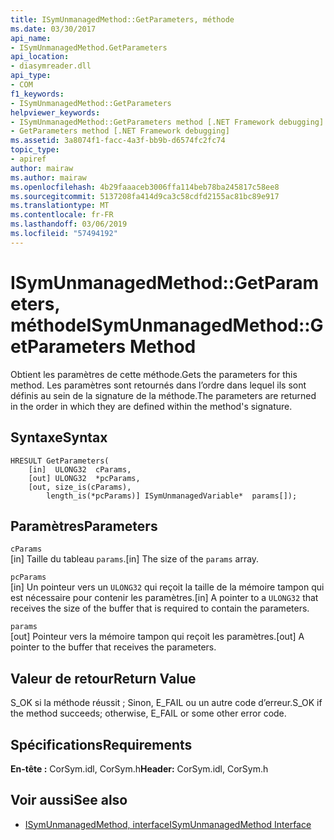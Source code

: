 ```yaml
---
title: ISymUnmanagedMethod::GetParameters, méthode
ms.date: 03/30/2017
api_name:
- ISymUnmanagedMethod.GetParameters
api_location:
- diasymreader.dll
api_type:
- COM
f1_keywords:
- ISymUnmanagedMethod::GetParameters
helpviewer_keywords:
- ISymUnmanagedMethod::GetParameters method [.NET Framework debugging]
- GetParameters method [.NET Framework debugging]
ms.assetid: 3a8074f1-facc-4a3f-bb9b-d6574fc2fc74
topic_type:
- apiref
author: mairaw
ms.author: mairaw
ms.openlocfilehash: 4b29faaaceb3006ffa114beb78ba245817c58ee8
ms.sourcegitcommit: 5137208fa414d9ca3c58cdfd2155ac81bc89e917
ms.translationtype: MT
ms.contentlocale: fr-FR
ms.lasthandoff: 03/06/2019
ms.locfileid: "57494192"
---
```

# <a name="isymunmanagedmethodgetparameters-method"></a><span data-ttu-id="b4bf6-102">ISymUnmanagedMethod::GetParameters, méthode</span><span class="sxs-lookup"><span data-stu-id="b4bf6-102">ISymUnmanagedMethod::GetParameters Method</span></span>
<span data-ttu-id="b4bf6-103">Obtient les paramètres de cette méthode.</span><span class="sxs-lookup"><span data-stu-id="b4bf6-103">Gets the parameters for this method.</span></span> <span data-ttu-id="b4bf6-104">Les paramètres sont retournés dans l’ordre dans lequel ils sont définis au sein de la signature de la méthode.</span><span class="sxs-lookup"><span data-stu-id="b4bf6-104">The parameters are returned in the order in which they are defined within the method's signature.</span></span>  
  
## <a name="syntax"></a><span data-ttu-id="b4bf6-105">Syntaxe</span><span class="sxs-lookup"><span data-stu-id="b4bf6-105">Syntax</span></span>  
  
```  
HRESULT GetParameters(  
    [in]  ULONG32  cParams,  
    [out] ULONG32  *pcParams,  
    [out, size_is(cParams),  
        length_is(*pcParams)] ISymUnmanagedVariable*  params[]);  
```  
  
## <a name="parameters"></a><span data-ttu-id="b4bf6-106">Paramètres</span><span class="sxs-lookup"><span data-stu-id="b4bf6-106">Parameters</span></span>  
 `cParams`  
 <span data-ttu-id="b4bf6-107">[in] Taille du tableau `params`.</span><span class="sxs-lookup"><span data-stu-id="b4bf6-107">[in] The size of the `params` array.</span></span>  
  
 `pcParams`  
 <span data-ttu-id="b4bf6-108">[in] Un pointeur vers un `ULONG32` qui reçoit la taille de la mémoire tampon qui est nécessaire pour contenir les paramètres.</span><span class="sxs-lookup"><span data-stu-id="b4bf6-108">[in] A pointer to a `ULONG32` that receives the size of the buffer that is required to contain the parameters.</span></span>  
  
 `params`  
 <span data-ttu-id="b4bf6-109">[out] Pointeur vers la mémoire tampon qui reçoit les paramètres.</span><span class="sxs-lookup"><span data-stu-id="b4bf6-109">[out] A pointer to the buffer that receives the parameters.</span></span>  
  
## <a name="return-value"></a><span data-ttu-id="b4bf6-110">Valeur de retour</span><span class="sxs-lookup"><span data-stu-id="b4bf6-110">Return Value</span></span>  
 <span data-ttu-id="b4bf6-111">S_OK si la méthode réussit ; Sinon, E_FAIL ou un autre code d’erreur.</span><span class="sxs-lookup"><span data-stu-id="b4bf6-111">S_OK if the method succeeds; otherwise, E_FAIL or some other error code.</span></span>  
  
## <a name="requirements"></a><span data-ttu-id="b4bf6-112">Spécifications</span><span class="sxs-lookup"><span data-stu-id="b4bf6-112">Requirements</span></span>  
 <span data-ttu-id="b4bf6-113">**En-tête :** CorSym.idl, CorSym.h</span><span class="sxs-lookup"><span data-stu-id="b4bf6-113">**Header:** CorSym.idl, CorSym.h</span></span>  
  
## <a name="see-also"></a><span data-ttu-id="b4bf6-114">Voir aussi</span><span class="sxs-lookup"><span data-stu-id="b4bf6-114">See also</span></span>
- [<span data-ttu-id="b4bf6-115">ISymUnmanagedMethod, interface</span><span class="sxs-lookup"><span data-stu-id="b4bf6-115">ISymUnmanagedMethod Interface</span></span>](../../../../docs/framework/unmanaged-api/diagnostics/isymunmanagedmethod-interface.md)
